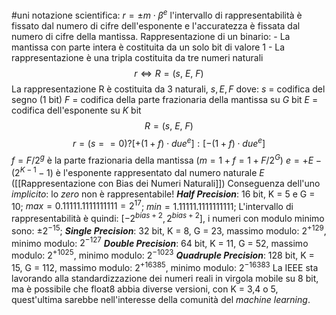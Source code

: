 #uni 
notazione scientifica: $r = \pm m \cdot \beta^e$
	l'intervallo di rappresentabilità è fissato dal numero di cifre dell'esponente e l'accuratezza è fissata dal numero di cifre della mantissa. 
Rappresentazione di un binario:
	- La mantissa con parte intera è costituita da un solo bit di valore 1
	- La rappresentazione è una tripla costituita da tre numeri naturali
$$r \iff R = ( s,\ E,\ F)$$La rappresentazione R è costituita da 3 naturali, $s,E,F$ dove:
	$s$ = codifica del segno (1 bit)
	$F$ = codifica della parte frazionaria della mantissa su $G$ bit
	$E$ = codifica dell'esponente su $K$ bit $$R = ( s,\ E,\ F)$$$$r = (s==0)?[+(1+f)\cdot due^e]:[-(1+f)\cdot due^e]$$$f = F/2^g$ è la parte frazionaria della mantissa ($m=1+f=1+F/2^G$) 
	$e = +E-(2^{K-1} - 1)$ è l'esponente rappresentato dal numero naturale $E$ ([[Rappresentazione con Bias dei Numeri Naturali]]) 
	Conseguenza dell'uno _implicito_: lo _zero_ non è rappresentabile!
___Half Precision___: 16 bit, K = 5 e G = 10; $max = 0.11111.1111111111 = 2^{17}$; $min = 1.11111.1111111111$;
L'intervallo di rappresentabilità è quindi: $[-2^{bias+2},2^{bias + 2}]$, i numeri con modulo minimo sono: $\pm 2^{-15}$;
___Single Precision___: 32 bit, K = 8, G = 23, massimo modulo: $2^{+129}$, minimo modulo: $2^{-127}$ 
___Double Precision___: 64 bit, K = 11, G = 52, massimo modulo: $2^{+1025}$, minimo modulo: $2^{-1023}$ 
___Quadruple Precision___: 128 bit, K = 15, G = 112, massimo modulo: $2^{+16385}$, minimo modulo: $2^{-16383}$ 
La IEEE sta lavorando alla standardizzazione dei numeri reali in virgola mobile su 8 bit, ma è possibile che float8 abbia diverse versioni, con K = 3,4 o 5, quest'ultima sarebbe nell'interesse della comunità del _machine learning_.